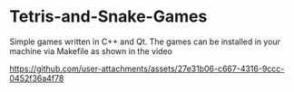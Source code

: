 # Tetris-and-Snake-Games
Simple games written in C++ and Qt. The games can be installed in your machine via Makefile as shown in the video


https://github.com/user-attachments/assets/27e31b06-c667-4316-9ccc-0452f36a4f78

